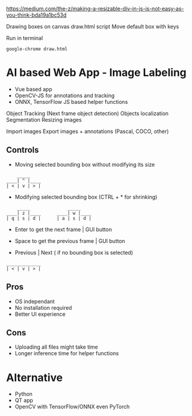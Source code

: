 https://medium.com/the-z/making-a-resizable-div-in-js-is-not-easy-as-you-think-bda19a1bc53d

Drawing boxes on canvas draw.html script
Move default box with keys

Run in terminal

```
google-chrome draw.html
```

# AI based Web App - Image Labeling

- Vue based app
- OpenCV-JS for annotations and tracking
- ONNX, TensorFlow JS based helper functions

Object Tracking (Next frame object detection)
Objects localization
Segmentation
Resizing images

Import images
Export images + annotations (Pascal, COCO, other)

## Controls

* Moving selected bounding box  without modifying its size
```
    _____
____| ^ |____
| < | v | > |
```
* Modifying selected bounding box (CTRL + * for shrinking) 
```
    _____              _____              
____| z |____      ____| w |____
| q | s | d |      | a | s | d |      
```
* Enter to get the next frame | GUI button

* Space to get the previous frame | GUI button

* Previous | Next ( if no bounding box is selected)
```
_____________
| < | v | > |
```
## Pros

* OS independant
* No installation required
* Better UI experience

## Cons

* Uploading all files might take time
* Longer inference time for helper functions

# Alternative

- Python 
- QT app
- OpenCV with TensorFlow/ONNX even PyTorch